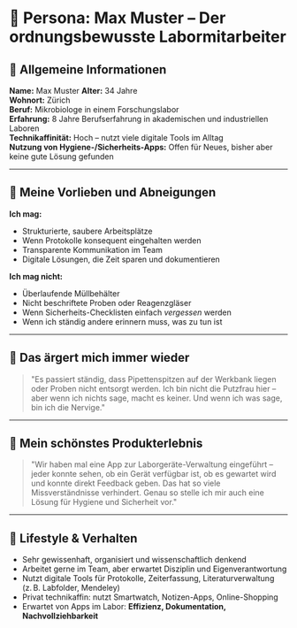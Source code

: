 # 👤 Persona: Max Muster – Der ordnungsbewusste Labormitarbeiter

## 📌 Allgemeine Informationen
**Name:** Max Muster 
**Alter:** 34 Jahre  
**Wohnort:** Zürich  
**Beruf:** Mikrobiologe in einem Forschungslabor  
**Erfahrung:** 8 Jahre Berufserfahrung in akademischen und industriellen Laboren  
**Technikaffinität:** Hoch – nutzt viele digitale Tools im Alltag  
**Nutzung von Hygiene-/Sicherheits-Apps:** Offen für Neues, bisher aber keine gute Lösung gefunden

---

## 💬 Meine Vorlieben und Abneigungen

**Ich mag:**
- Strukturierte, saubere Arbeitsplätze  
- Wenn Protokolle konsequent eingehalten werden  
- Transparente Kommunikation im Team  
- Digitale Lösungen, die Zeit sparen und dokumentieren

**Ich mag nicht:**
- Überlaufende Müllbehälter  
- Nicht beschriftete Proben oder Reagenzgläser  
- Wenn Sicherheits-Checklisten einfach *vergessen* werden  
- Wenn ich ständig andere erinnern muss, was zu tun ist

---

## 😤 Das ärgert mich immer wieder

> "Es passiert ständig, dass Pipettenspitzen auf der Werkbank liegen oder Proben nicht entsorgt werden. Ich bin nicht die Putzfrau hier – aber wenn ich nichts sage, macht es keiner. Und wenn ich was sage, bin ich die Nervige."

---

## 🌟 Mein schönstes Produkterlebnis

> "Wir haben mal eine App zur Laborgeräte-Verwaltung eingeführt – jeder konnte sehen, ob ein Gerät verfügbar ist, ob es gewartet wird und konnte direkt Feedback geben. Das hat so viele Missverständnisse verhindert. Genau so stelle ich mir auch eine Lösung für Hygiene und Sicherheit vor."

---

## 🧬 Lifestyle & Verhalten

- Sehr gewissenhaft, organisiert und wissenschaftlich denkend  
- Arbeitet gerne im Team, aber erwartet Disziplin und Eigenverantwortung  
- Nutzt digitale Tools für Protokolle, Zeiterfassung, Literaturverwaltung (z. B. Labfolder, Mendeley)  
- Privat technikaffin: nutzt Smartwatch, Notizen-Apps, Online-Shopping  
- Erwartet von Apps im Labor: **Effizienz, Dokumentation, Nachvollziehbarkeit**